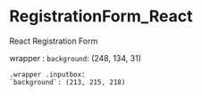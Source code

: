 # RegistrationForm_React
 React Registration Form

wrapper : 
`background`: (248, 134, 31)

    .wrapper .inputbox: 
    `background`: (213, 215, 218)